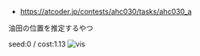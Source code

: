 - <https://atcoder.jp/contests/ahc030/tasks/ahc030_a>

油田の位置を推定するやつ

seed:0 / cost:1.13
![vis](/docs/vis.gif)

